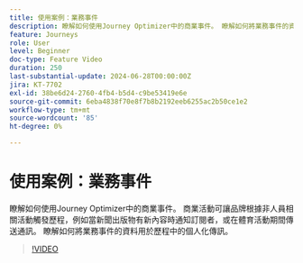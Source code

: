 ```yaml
---
title: 使用案例：業務事件
description: 瞭解如何使用Journey Optimizer中的商業事件。 瞭解如何將業務事件的資料用於歷程中的個人化傳訊。
feature: Journeys
role: User
level: Beginner
doc-type: Feature Video
duration: 250
last-substantial-update: 2024-06-28T00:00:00Z
jira: KT-7702
exl-id: 38be6d24-2760-4fb4-b5d4-c9be53419e6e
source-git-commit: 6eba4838f70e8f7b8b2192eeb6255ac2b50ce1e2
workflow-type: tm+mt
source-wordcount: '85'
ht-degree: 0%

---
```



# 使用案例：業務事件

瞭解如何使用Journey Optimizer中的商業事件。 商業活動可讓品牌根據非人員相關活動觸發歷程，例如當新聞出版物有新內容時通知訂閱者，或在體育活動期間傳送通訊。 瞭解如何將業務事件的資料用於歷程中的個人化傳訊。

>[!VIDEO](https://video.tv.adobe.com/v/334234/?learn=on)
